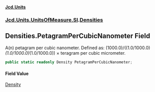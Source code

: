 #### [Jcd.Units](index.md 'index')
### [Jcd.Units.UnitsOfMeasure.SI](Jcd.Units.UnitsOfMeasure.SI.md 'Jcd.Units.UnitsOfMeasure.SI').[Densities](Densities.md 'Jcd.Units.UnitsOfMeasure.SI.Densities')

## Densities.PetagramPerCubicNanometer Field

A(n) petagram per cubic nanometer. Defined as: (1000.0)/((1.0/1000.0)*(1.0/1000.0)*(1.0/1000.0)) × teragram per cubic micrometer.

```csharp
public static readonly Density PetagramPerCubicNanometer;
```

#### Field Value
[Density](Density.md 'Jcd.Units.UnitTypes.Density')